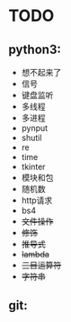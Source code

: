 # TODO

## python3:

* 想不起来了
* 信号
* 键盘监听
* 多线程
* 多进程
* pynput
* shutil
* re
* time
* tkinter
* 模块和包
* 随机数
* http请求
* bs4
* ~~文件操作~~
* ~~修饰~~
* ~~推导式~~
* ~~lambda~~
* ~~三目运算符~~
* ~~字符串~~

## git:


